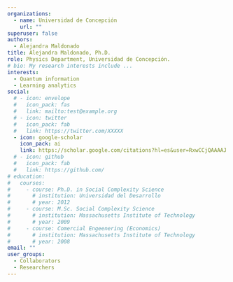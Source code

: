 ```yaml
---
organizations:
  - name: Universidad de Concepción
    url: ""
superuser: false
authors:
  - Alejandra Maldonado
title: Alejandra Maldonado, Ph.D.
role: Physics Department, Universidad de Concepción.
# bio: My research interests include ...
interests:
  - Quantum information
  - Learning analytics
social:
  # - icon: envelope
  #   icon_pack: fas
  #   link: mailto:test@example.org
  # - icon: twitter
  #   icon_pack: fab
  #   link: https://twitter.com/XXXXX
  - icon: google-scholar
    icon_pack: ai
    link: https://scholar.google.com/citations?hl=es&user=RxwCCjQAAAAJ
  # - icon: github
  #   icon_pack: fab
  #   link: https://github.com/
# education:
#   courses:
#     - course: Ph.D. in Social Complexity Science
#       # institution: Universidad del Desarrollo
#       # year: 2012
#     - course: M.Sc. Social Complexity Science
#       # institution: Massachusetts Institute of Technology
#       # year: 2009
#     - course: Comercial Engeenering (Economics)
#       # institution: Massachusetts Institute of Technology
#       # year: 2008
email: ""
user_groups:
  - Collaborators
  - Researchers
---
```


